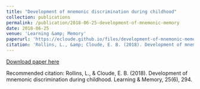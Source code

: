 ```yaml
---
title: "Development of mnemonic discrimination during childhood"
collection: publications
permalink: /publication/2018-06-25-development-of-mnemonic-memory
date: 2018-06-25
venue: 'Learning &amp; Memory'
paperurl: 'https://ecloude.github.io/files/development-of-mnemonic-memory.pdf'
citation: 'Rollins, L., &amp; Cloude, E. B. (2018). Development of mnemonic discrimination during childhood. Learning &amp; Memory, 25(6), 294.'
---
```

[Download paper here](https://ecloude.github.io/files/development-of-mnemonic-memory.pdf)

Recommended citation: Rollins, L., & Cloude, E. B. (2018). Development of mnemonic discrimination during childhood. Learning & Memory, 25(6), 294.